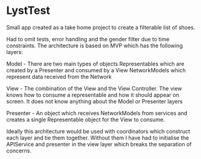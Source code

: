 # LystTest

Small app created as a take home project to create a filterable list of shoes.

Had to omit tests, error handling and the gender filter due to time constraints. The architecture is based on MVP which has the following layers:

Model - There are two main types of objects
Representables which are created by a Presenter and consumed by a View
NetworkModels which represent data received from the Network

View - The combination of the View and the View Controller. The view knows how to consume a representable and how it should appear on screen. It does not know anything about the Model or Presenter layers

Presenter - An object which receives NetworkModels from services and creates a single Representable object for the View to consume.

Ideally this architecture would be used with coordinators which construct each layer and tie them together. Without them I have had to initialise the APIService and presenter in the view layer which breaks the separation of concerns.
